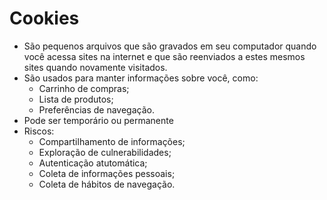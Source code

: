 # Cookies

- São pequenos arquivos que são gravados em seu computador quando você acessa sites na internet e que são reenviados a estes mesmos sites quando novamente visitados.
- São usados para manter informações sobre você, como:
  - Carrinho de compras;
  - Lista de produtos;
  - Preferências de navegação.
- Pode ser temporário ou permanente
- Riscos:
  - Compartilhamento de informações;
  - Exploração de culnerabilidades;
  - Autenticação atutomática;
  - Coleta de informações pessoais;
  - Coleta de hábitos de navegação.
